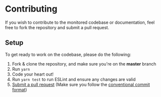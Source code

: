 # Contributing

If you wish to contribute to the monitored codebase or documentation, feel free to fork the repository and submit a
pull request.

## Setup

To get ready to work on the codebase, please do the following:

1. Fork & clone the repository, and make sure you're on the **master** branch
2. Run `yarn`
3. Code your heart out!
5. Run `yarn test` to run ESLint and ensure any changes are valid
6. [Submit a pull request](https://github.com/Soluto/monitored/compare) (Make sure you follow the [conventional commit format](https://github.com/Soluto/monitored/blob/master/.github/COMMIT_CONVENTION.md))